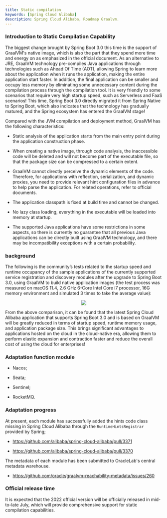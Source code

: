 ```yaml
---
title: Static compilation
keywords: [Spring Cloud Alibaba]
description: Spring Cloud Alibaba, Roadmap Graalvm.
---
```


### Introduction to Static Compilation Capability

The biggest change brought by Spring Boot 3.0 this time is the support of GraalVM's native image, which is also the part that they spend more time and energy on as emphasized in the official document. As an alternative to JRE, GraalVM technology pre-compiles Java applications through technologies such as Ahead Of Time (AOT), allowing Spring to learn more about the application when it runs the application, making the entire application start faster. In addition, the final application can be smaller and occupy less memory by eliminating some unnecessary content during the compilation process through the compilation tool. It is very friendly to some scenarios that require very high startup speed, such as Serverless and FaaS scenarios! This time, Spring Boot 3.0 directly migrated it from Spring Native to Spring Boot, which also indicates that the technology has gradually matured, and the Spring ecosystem has entered the GraalVM stage!

Compared with the JVM compilation and deployment method, GraalVM has the following characteristics:

- Static analysis of the application starts from the main entry point during the application construction phase.

- When creating a native image, through code analysis, the inaccessible code will be deleted and will not become part of the executable file, so that the package size can be compressed to a certain extent.

- GraalVM cannot directly perceive the dynamic elements of the code. Therefore, for applications with reflection, serialization, and dynamic proxies, you need to provide relevant hint configuration files in advance to help parse the application. For related operations, refer to official documents.

- The application classpath is fixed at build time and cannot be changed.

- No lazy class loading, everything in the executable will be loaded into memory at startup.

- The supported Java applications have some restrictions in some aspects, so there is currently no guarantee that all previous Java applications can be directly built using GraalVM technology, and there may be incompatibility exceptions with a certain probability.

### background

The following is the community’s tests related to the startup speed and runtime occupancy of the sample applications of the currently supported service registration and discovery modules after the upgrade to Spring Boot 3.0, using GraalVM to build native application images (the test process was measured on macOS 11.4, 2.6 GHz 6-Core Intel Core i7 processor, 16G memory environment and simulated 3 times to take the average value):

<p align="center">
<img src="https://sca-storage.oss-cn-hangzhou.aliyuncs.com/website/graalvm_performance.jpg" />
</p>

From the above comparison, it can be found that the latest Spring Cloud Alibaba application that supports Spring Boot 3.0 and is based on GraalVM will be greatly reduced in terms of startup speed, runtime memory usage, and application package size. This brings significant advantages to applications hosted on the cloud in the cloud-native era, allowing them to perform elastic expansion and contraction faster and reduce the overall cost of using the cloud for enterprises!

### Adaptation function module

- Nacos;

- Seata;

- Sentinel;

- RocketMQ.

### Adaptation progress

At present, each module has successfully added the hints code class missing in Spring Cloud Alibaba through the `RuntimeHintsRegistrar` provided by Spring;

- https://github.com/alibaba/spring-cloud-alibaba/pull/3371

- https://github.com/alibaba/spring-cloud-alibaba/pull/3370

The metadata of each module has been submitted to OracleLab's central metadata warehouse.

- https://github.com/oracle/graalvm-reachability-metadata/issues/260

### Official release time

It is expected that the 2022 official version will be officially released in mid-to-late July, which will provide comprehensive support for static compilation capabilities.